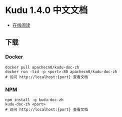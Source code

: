 # Kudu 1.4.0 中文文档

+   [在线阅读](https://kudu.flygon.net)
## 下载

### Docker

```
docker pull apachecn0/kudu-doc-zh
docker run -tid -p <port>:80 apachecn0/kudu-doc-zh
# 访问 http://localhost:{port} 查看文档
```

### NPM

```
npm install -g kudu-doc-zh
kudu-doc-zh <port>
# 访问 http://localhost:{port} 查看文档
```
